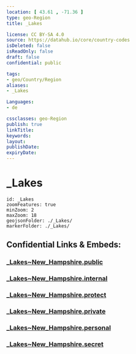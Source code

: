 ```yaml
---
location: [ 43.61 , -71.36 ] 
type: geo-Region
title: _Lakes

license: CC BY-SA 4.0
source: https://datahub.io/core/country-codes
isDeleted: false
isReadOnly: false
draft: false
confidential: public

tags:
- geo/Country/Region
aliases:
- _Lakes

Languages:
- de

cssclasses: geo-Region
publish: true
linkTitle: 
keywords: 
layout: 
publishDate: 
expiryDate: 
---
```


# _Lakes

```leaflet
id: _Lakes
zoomFeatures: true 
minZoom: 2 
maxZoom: 18
geojsonFolder: ./_Lakes/
markerFolder: ./_Lakes/
```


## Confidential Links & Embeds: 

### [_Lakes~New_Hampshire.public](/_public/\Earth\Continent\America~North\USA\USA~Eastern\New_Hampshire_Lakes~New_Hampshire.public.md) 

### [_Lakes~New_Hampshire.internal](/_internal/\Earth\Continent\America~North\USA\USA~Eastern\New_Hampshire_Lakes~New_Hampshire.internal.md) 

### [_Lakes~New_Hampshire.protect](/_protect/\Earth\Continent\America~North\USA\USA~Eastern\New_Hampshire_Lakes~New_Hampshire.protect.md) 

### [_Lakes~New_Hampshire.private](/_private/\Earth\Continent\America~North\USA\USA~Eastern\New_Hampshire_Lakes~New_Hampshire.private.md) 

### [_Lakes~New_Hampshire.personal](/_personal/\Earth\Continent\America~North\USA\USA~Eastern\New_Hampshire_Lakes~New_Hampshire.personal.md) 

### [_Lakes~New_Hampshire.secret](/_secret/\Earth\Continent\America~North\USA\USA~Eastern\New_Hampshire_Lakes~New_Hampshire.secret.md)

